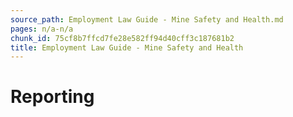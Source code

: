```yaml
---
source_path: Employment Law Guide - Mine Safety and Health.md
pages: n/a-n/a
chunk_id: 75cf8b7ffcd7fe28e582ff94d40cff3c187681b2
title: Employment Law Guide - Mine Safety and Health
---
```

# Reporting
